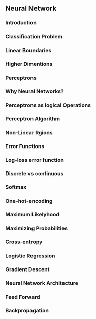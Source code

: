
## Neural Network



### Introduction


### Classification Problem


### Linear Boundaries


### Higher Dimentions


### Perceptrons


### Why Neural Networks?


### Perceptrons as logical Operations


### Perceptron Algorithm


### Non-Linear Rgions


### Error Functions


### Log-loss error function


### Discrete vs continuous


### Softmax


### One-hot-encoding


### Maximum Likelyhood


### Maximizing Probabilities


### Cross-entropy



### Logistic Regression


### Gradient Descent


### Neural Network Architecture


### Feed Forward


### Backpropagation
